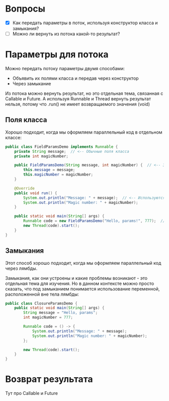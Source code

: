 # Вопросы

- [x] Как передать параметры в поток, используя конструктор класса и замыкания?
- [ ] Можно ли вернуть из потока какой-то результат?

# Параметры для потока

Можно передать потоку параметры двумя способами:

* Объявить их полями класса и передав через конструктор
* Через замыкание

Из потока можно вернуть результат, но это отдельная тема, связанная с Callable и Future. А используя Runnable и Thread вернуть результат нельзя, потому что .run() не имеет возвращаемого значения (void)

## Поля класса

Хорошо подходит, когда мы оформляем параллельный код в отдельном классе:

```java
public class FieldParamsDemo implements Runnable {
    private String message;  // <-- Обычные поля класса
    private int magicNumber;

    public FieldParamsDemo(String message, int magicNumber) {  // <-- Заполняются через конструктор
        this.message = message;
        this.magicNumber = magicNumber;
    }

    @Override
    public void run() {
        System.out.println("Message: " + message);  // <-- Используются в рассчетах
        System.out.println("Magic number: " + magicNumber);
    }

    public static void main(String[] args) {
        Runnable code = new FieldParamsDemo("Hello, params!", 777);  // <-- А задаются при создании объекта
        new Thread(code).start();
    }
}
```

## Замыкания

Этот способ хорошо подходит, когда мы оформляем параллельный код через лямбды.

Замыкания, как они устроены и какие проблемы возникают - это отдельная тема для изучения. Но в данном контексте можно просто сказать, что под замыканием понимается использование переменной, расположенной вне тела лямбды:

```java
public class ClosureParamsDemo {
    public static void main(String[] args) {
        String message = "Hello, params";
        int magicNumber = 777;

        Runnable code = () -> {
            System.out.println("Message: " + message);
            System.out.println("Magic number: " + magicNumber);
        };

        new Thread(code).start();
    }
}
```

# Возврат результата

Тут про Callable и Future